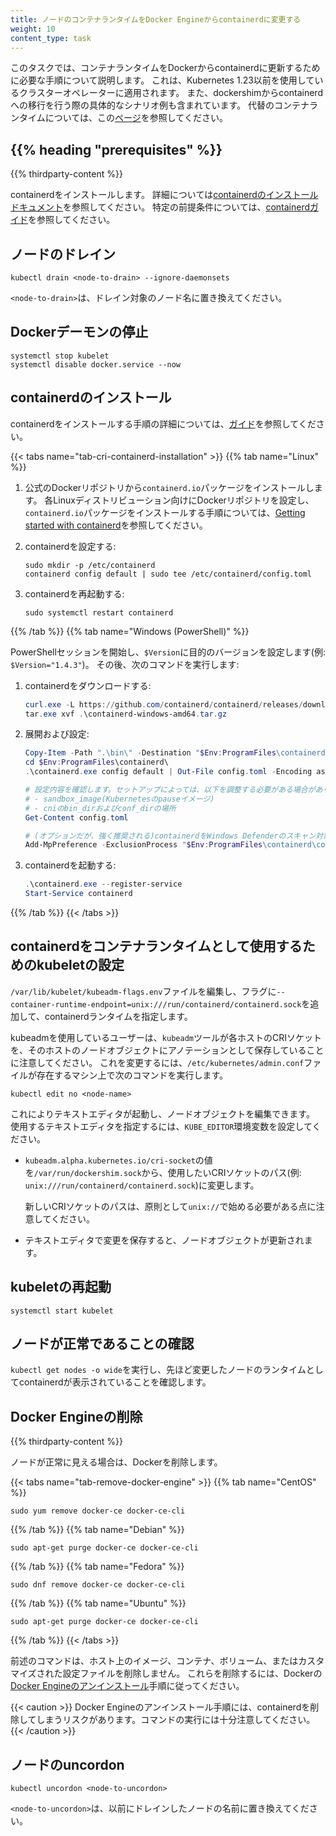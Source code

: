 ```yaml
---
title: ノードのコンテナランタイムをDocker Engineからcontainerdに変更する
weight: 10
content_type: task
---
```


このタスクでは、コンテナランタイムをDockerからcontainerdに更新するために必要な手順について説明します。
これは、Kubernetes 1.23以前を使用しているクラスターオペレーターに適用されます。
また、dockershimからcontainerdへの移行を行う際の具体的なシナリオ例も含まれています。
代替のコンテナランタイムについては、この[ページ](/ja/docs/setup/production-environment/container-runtimes/)を参照してください。

## {{% heading "prerequisites" %}}

{{% thirdparty-content %}}

containerdをインストールします。
詳細については[containerdのインストールドキュメント](https://containerd.io/docs/getting-started/)を参照してください。
特定の前提条件については、[containerdガイド](/ja/docs/setup/production-environment/container-runtimes/#containerd)を参照してください。

## ノードのドレイン

```shell
kubectl drain <node-to-drain> --ignore-daemonsets
```

`<node-to-drain>`は、ドレイン対象のノード名に置き換えてください。

## Dockerデーモンの停止

```shell
systemctl stop kubelet
systemctl disable docker.service --now
```

## containerdのインストール

containerdをインストールする手順の詳細については、[ガイド](/ja/docs/setup/production-environment/container-runtimes/#containerd)を参照してください。

{{< tabs name="tab-cri-containerd-installation" >}}
{{% tab name="Linux" %}}

1. 公式のDockerリポジトリから`containerd.io`パッケージをインストールします。
   各Linuxディストリビューション向けにDockerリポジトリを設定し、`containerd.io`パッケージをインストールする手順については、[Getting started with containerd](https://github.com/containerd/containerd/blob/main/docs/getting-started.md)を参照してください。

1. containerdを設定する:

   ```shell
   sudo mkdir -p /etc/containerd
   containerd config default | sudo tee /etc/containerd/config.toml
   ```

1. containerdを再起動する:

   ```shell
   sudo systemctl restart containerd
   ```

{{% /tab %}}
{{% tab name="Windows (PowerShell)" %}}

PowerShellセッションを開始し、`$Version`に目的のバージョンを設定します(例: `$Version="1.4.3"`)。
その後、次のコマンドを実行します:

1. containerdをダウンロードする:

   ```powershell
   curl.exe -L https://github.com/containerd/containerd/releases/download/v$Version/containerd-$Version-windows-amd64.tar.gz -o containerd-windows-amd64.tar.gz
   tar.exe xvf .\containerd-windows-amd64.tar.gz
   ```
2. 展開および設定:

   ```powershell
   Copy-Item -Path ".\bin\" -Destination "$Env:ProgramFiles\containerd" -Recurse -Force
   cd $Env:ProgramFiles\containerd\
   .\containerd.exe config default | Out-File config.toml -Encoding ascii

   # 設定内容を確認します。セットアップによっては、以下を調整する必要がある場合があります:
   # - sandbox_image(Kubernetesのpauseイメージ)
   # - cniのbin_dirおよびconf_dirの場所
   Get-Content config.toml

   # (オプションだが、強く推奨される)containerdをWindows Defenderのスキャン対象から除外する
   Add-MpPreference -ExclusionProcess "$Env:ProgramFiles\containerd\containerd.exe"
   ```

3. containerdを起動する:

   ```powershell
   .\containerd.exe --register-service
   Start-Service containerd
   ```

{{% /tab %}}
{{< /tabs >}}

## containerdをコンテナランタイムとして使用するためのkubeletの設定

`/var/lib/kubelet/kubeadm-flags.env`ファイルを編集し、フラグに`--container-runtime-endpoint=unix:///run/containerd/containerd.sock`を追加して、containerdランタイムを指定します。

kubeadmを使用しているユーザーは、`kubeadm`ツールが各ホストのCRIソケットを、そのホストのノードオブジェクトにアノテーションとして保存していることに注意してください。
これを変更するには、`/etc/kubernetes/admin.conf`ファイルが存在するマシン上で次のコマンドを実行します。

```shell
kubectl edit no <node-name>
```

これによりテキストエディタが起動し、ノードオブジェクトを編集できます。
使用するテキストエディタを指定するには、`KUBE_EDITOR`環境変数を設定してください。

- `kubeadm.alpha.kubernetes.io/cri-socket`の値を`/var/run/dockershim.sock`から、使用したいCRIソケットのパス(例: `unix:///run/containerd/containerd.sock`)に変更します。

  新しいCRIソケットのパスは、原則として`unix://`で始める必要がある点に注意してください。

- テキストエディタで変更を保存すると、ノードオブジェクトが更新されます。

## kubeletの再起動

```shell
systemctl start kubelet
```

## ノードが正常であることの確認

`kubectl get nodes -o wide`を実行し、先ほど変更したノードのランタイムとしてcontainerdが表示されていることを確認します。

## Docker Engineの削除

{{% thirdparty-content %}}

ノードが正常に見える場合は、Dockerを削除します。

{{< tabs name="tab-remove-docker-engine" >}}
{{% tab name="CentOS" %}}

```shell
sudo yum remove docker-ce docker-ce-cli
```
{{% /tab %}}
{{% tab name="Debian" %}}

```shell
sudo apt-get purge docker-ce docker-ce-cli
```
{{% /tab %}}
{{% tab name="Fedora" %}}

```shell
sudo dnf remove docker-ce docker-ce-cli
```
{{% /tab %}}
{{% tab name="Ubuntu" %}}

```shell
sudo apt-get purge docker-ce docker-ce-cli
```
{{% /tab %}}
{{< /tabs >}}

前述のコマンドは、ホスト上のイメージ、コンテナ、ボリューム、またはカスタマイズされた設定ファイルを削除しません。
これらを削除するには、Dockerの[Docker Engineのアンインストール](https://docs.docker.com/engine/install/ubuntu/#uninstall-docker-engine)手順に従ってください。

{{< caution >}}
Docker Engineのアンインストール手順には、containerdを削除してしまうリスクがあります。コマンドの実行には十分注意してください。
{{< /caution >}}

## ノードのuncordon

```shell
kubectl uncordon <node-to-uncordon>
```

`<node-to-uncordon>`は、以前にドレインしたノードの名前に置き換えてください。
